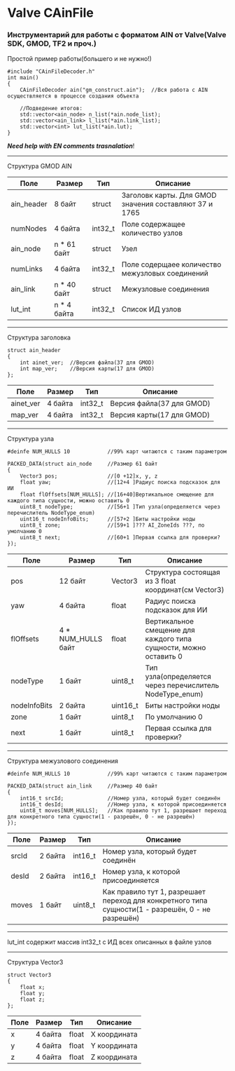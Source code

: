 # Valve CAinFile

### Инструментарий для работы с форматом AIN от Valve(Valve SDK, GMOD, TF2 и проч.)

Простой пример работы(большего и не нужно!)
```
#include "CAinFileDecoder.h"
int main()
{
    CAinFileDecoder ain("gm_construct.ain");  //Вся работа с AIN осуществляется в процессе создания объекта

    //Подведение итогов:
    std::vector<ain_node> n_list(*ain.node_list);
    std::vector<ain_link> l_list(*ain.link_list);
    std::vector<int> lut_list(*ain.lut);
}
```

***Need help with EN comments trasnalation***!

***

Структура GMOD AIN

|Поле|Размер|Тип|Описание|
|--|--|--|--|
|ain_header|8 байт|struct|Заголовк карты. Для GMOD значения составляют 37 и 1765|
|numNodes|4 байта|int32_t|Поле содержащее количество узлов|
|ain_node|n * 61 байт|struct|Узел|
|numLinks|4 байта|int32_t|Поле содерщаее количество межузловых соединений|
|ain_link|n * 40 байт|struct|Межузловые соединения|
|lut_int|n * 4 байта|int32_t|Список ИД узлов|

***

Структура заголовка

```
struct ain_header
{
    int ainet_ver;  //Версия файла(37 для GMOD)
    int map_ver;    //Версия карты(17 для GMOD)
};
```

|Поле|Размер|Тип|Описание|
|--|--|--|--|
|ainet_ver|4 байта|int32_t|Версия файла(37 для GMOD)|
|map_ver|4 байта|int32_t|Версия карты(17 для GMOD)|

***

Структура узла

```
#deinfe NUM_HULLS 10            //99% карт читаются с таким параметром

PACKED_DATA(struct ain_node     //Размер 61 байт
{
    Vector3 pos;                //[0 +12]x, y, z
    float yaw;                  //[12+4 ]Радиус поиска подсказок для ИИ
    float flOffsets[NUM_HULLS]; //[16+40]Вертикальное смещение для каждого типа сущности, можно оставить 0
    uint8_t nodeType;           //[56+1 ]Тип узла(определяется через перечислитель NodeType_enum)
    uint16_t nodeInfoBits;      //[57+2 ]Биты настройки ноды
    uint8_t zone;               //[59+1 ]??? AI_ZoneIds ???, по умолчанию 0
    uint8_t next;               //[60+1 ]Первая ссылка для проверки?
});
```

|Поле|Размер|Тип|Описание|
|--|--|--|--|
|pos|12 байт|Vector3|Структура состоящая из 3 float координат(см Vector3)|
|yaw|4 байта|float|Радиус поиска подсказок для ИИ|
|flOffsets|4 * NUM_HULLS байт|float|Вертикальное смещение для каждого типа сущности, можно оставить 0|
|nodeType|1 байт|uint8_t|Тип узла(определяется через перечислитель NodeType_enum)|
|nodeInfoBits|2 байта|uint16_t|Биты настройки ноды|
|zone|1 байт|uint8_t|По умолчанию 0|
|next|1 байт|uint8_t|Первая ссылка для проверки?|

***

Структура межузлового соединения

```
#deinfe NUM_HULLS 10            //99% карт читаются с таким параметром

PACKED_DATA(struct ain_link     //Размер 40 байт
{                       
    int16_t srcId;              //Номер узла, который будет соединён
    int16_t desId;              //Номер узла, к которой присоединяется
    uint8_t moves[NUM_HULLS];   //Как правило тут 1, разрешает переход для конкретного типа сущности(1 - разрешён, 0 - не разрешён)
});
```

|Поле|Размер|Тип|Описание|
|--|--|--|--|
|srcId|2 байта|int16_t|Номер узла, который будет соединён|
|desId|2 байта|int16_t|Номер узла, к которой присоединяется|
|moves|1 байт|uint8_t|Как правило тут 1, разрешает переход для конкретного типа сущности(1 - разрешён, 0 - не разрешён)|

***

lut_int содержит массив int32_t с ИД всех описанных в файле узлов

***

Структура Vector3

```
struct Vector3
{
    float x;
    float y;
    float z;
};
```

|Поле|Размер|Тип|Описание|
|--|--|--|--|
|x|4 байта|float|X координата|
|y|4 байта|float|Y координата|
|z|4 байта|float|Z координата|
